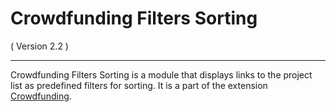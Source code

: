 Crowdfunding Filters Sorting
==========================
( Version 2.2 )
- - -

Crowdfunding Filters Sorting is a module that displays links to the project list as predefined filters for sorting. It is a part of the extension [Crowdfunding](http://itprism.com/free-joomla-extensions/ecommerce-gamification/crowdfunding-collective-raising-capital).